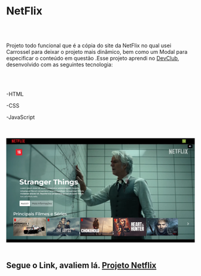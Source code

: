 <h1>NetFlix</h1>
<br>
<br>
<p>Projeto todo funcional que é a cópia do site da NetFlix no qual usei Carrossel para deixar o projeto  mais dinâmico, bem como um Modal para especificar o conteúdo em questão .Esse projeto aprendi no <a href="https://rodolfomori.com.br/devclub">DevClub</a></h2>, desenvolvido com as seguintes tecnologia:</p>
<br>
<br>
<p>-HTML</p>
<p>-CSS</p>
<p>-JavaScript</p>
<br>
<br>
<img src="https://github.com/MicaelMarcos13/Netflix/blob/main/img/Captura%20de%20tela%202024-12-05%20155636.png?raw=true">
<br>
<br>
<h2>Segue o Link, avaliem lá. <a href="https://micaelmarcos13.github.io/Netflix/">Projeto Netflix</a> </h2> 

